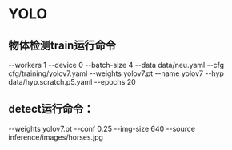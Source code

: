 # YOLO
## 物体检测train运行命令 
--workers 1 --device 0 --batch-size 4 --data data/neu.yaml --cfg cfg/training/yolov7.yaml --weights yolov7.pt --name yolov7 --hyp data/hyp.scratch.p5.yaml --epochs 20 
## detect运行命令：
--weights yolov7.pt --conf 0.25 --img-size 640 --source inference/images/horses.jpg
